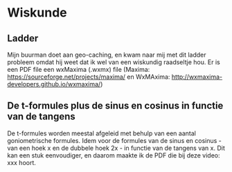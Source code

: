 # Wiskunde

## Ladder
Mijn buurman doet aan geo-caching, en kwam naar mij met dit ladder probleem omdat hij weet dat ik wel van een wiskundig raadseltje hou. Er is een PDF file een wxMaxima (.wxmx) file (Maxima: https://sourceforge.net/projects/maxima/ en WxMAxima: http://wxmaxima-developers.github.io/wxmaxima/)

## De t-formules plus de sinus en cosinus in functie van de tangens

De t-formules worden meestal afgeleid met behulp van een aantal goniometrische formules. Idem voor de formules van de sinus en cosinus - van een hoek x en de dubbele hoek 2x - in functie van de tangens van x. Dit kan een stuk eenvoudiger, en daarom maakte ik de PDF die bij deze video: xxx hoort. 
